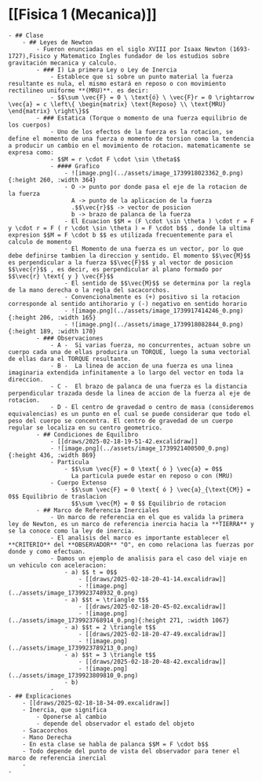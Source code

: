 # [[Fisica 1 (Mecanica)]]
	- ## Clase
		- ## Leyes de Newton
			- Fueron enunciadas en el siglo XVIII por Isaax Newton (1693-1727),Fisico y Matematico Ingles fundador de los estudios sobre gravitación mecanica y calculo.
			- ### I) La primera Ley o Ley de Inercia
				- Establece que si sobre un punto material la fuerza resultante es nula, el mismo estará en reposo o con movimiento rectilineo uniforme **(MRU)**. es decir:
				- $$\sum \vec{F} = 0 \ \text{ó} \ \vec{F}r = 0 \rightarrow \vec{a} = c \left\{ \begin{matrix} \text{Reposo} \\ \text{MRU} \end{matrix} \right\}$$
			- ### Estatica (Torque o momento de una fuerza equilibrio de los cuerpos)
				- Uno de los efectos de la fuerza es la rotacion, se define el momento de una fuerza o momento de torsion como la tendencia a producir un cambio en el movimiento de rotacion. matematicamente se expresa como:
				- $$M = r \cdot F \cdot \sin \theta$$
				- #### Grafico
					- ![image.png](../assets/image_1739918023362_0.png){:height 260, :width 364}
					- O -> punto por donde pasa el eje de la rotacion de la fuerza
					  A -> punto de la aplicacion de la fuerza
					  .$$\vec{r}$$ -> vector de posicion
					  b -> brazo de palanca de la fuerza
					- El Ecuacion $$M = (F \cdot \sin \theta ) \cdot r = F y \cdot r = F ( r \cdot \sin \theta ) = F \cdot b$$ , donde la ultima expresion $$M = F \cdot b $$ es utilizada frecuentemente para el calculo de momento
					- El Momento de una fuerza es un vector, por lo que debe definirse tambien la direccion y sentido. El momento $$\vec{M}$$ es perpendicular a la fuerza $$\vec{F}$$ y al vector de posicion $$\vec{r}$$ , es decir, es perpendicular al plano formado por $$\vec{r} \text{ y } \vec{F}$$
					- El sentido de $$\vec{M}$$ se determina por la regla de la mano derecha o la regla del sacacorchos.
					- Convencionalmente es (+) positivo si la rotacion corresponde al sentido antihorario y (-) negativo en sentido horario
					- ![image.png](../assets/image_1739917414246_0.png){:height 206, :width 165}
					- ![image.png](../assets/image_1739918082844_0.png){:height 189, :width 170}
			- ### Observaciones
				- A -  Si varias fuerza, no concurrentes, actuan sobre un cuerpo cada una de ellas producira un TORQUE, luego la suma vectorial de ellas dara el TORQUE resultante.
				- B -  La linea de accion de una fuerza es una linea imaginaria extendida infinitamente a lo largo del vector en toda la direccion.
				- C -  El brazo de palanca de una fuerza es la distancia perpendicular trazada desde la linea de accion de la fuerza al eje de rotacion.
				- D - El centro de gravedad o centro de masa (consideremos equivalencias) es un punto en el cual se puede considerar que todo el peso del cuerpo se concentra. El centro de gravedad de un cuerpo regular se localiza en su centro geometrico.
			- ## Condiciones de Equilibro
				- [[draws/2025-02-18-19-51-42.excalidraw]]
				- ![image.png](../assets/image_1739921400500_0.png){:height 436, :width 869}
				- Particula
					- $$\sum \vec{F} = 0 \text{ ó } \vec{a} = 0$$
					  La particula puede estar en reposo o con (MRU)
				- Cuerpo Extenso
					- $$\sum \vec{F} = 0 \text{ ó } \vec{a}_{\text{CM}} = 0$$ Equilibrio de traslacion
					  $$\sum \vec{M} = 0 $$ Equilibrio de rotacion
			- ## Marco de Referencia Inerciales
				- Un marco de referencia en el que es valida la primera ley de Newton, es un marco de referencia inercia hacia la **TIERRA** y se la conoce como la ley de inercia.
				- El analisis del marco es importante establecer el **CRITERIO** del **OBSERVADOR** "O", en como relaciona las fuerzas por donde y como efectuan.
				- Damos un ejemplo de analisis para el caso del viaje en un vehiculo con aceleracion:
					- a) $$ t = 0$$
						- [[draws/2025-02-18-20-41-14.excalidraw]]
						- ![image.png](../assets/image_1739923748932_0.png)
					- a) $$t = \triangle t$$
						- [[draws/2025-02-18-20-45-02.excalidraw]]
						- ![image.png](../assets/image_1739923768914_0.png){:height 271, :width 1067}
					- a) $$t = 2 \triangle t$$
						- [[draws/2025-02-18-20-47-49.excalidraw]]
						- ![image.png](../assets/image_1739923789213_0.png)
					- a) $$t = 3 \triangle t$$
						- [[draws/2025-02-18-20-48-42.excalidraw]]
						- ![image.png](../assets/image_1739923809810_0.png)
					- b)
				-
	- ## Explicaciones
		- [[draws/2025-02-18-18-34-09.excalidraw]]
		- Inercia, que significa
			- Oponerse al cambio
			- depende del observador el estado del objeto
		- Sacacorchos
		- Mano Derecha
		- En esta clase se habla de palanca $$M = F \cdot b$$
		- Todo depende del punto de vista del observador para tener el marco de referencia inercial
		-
	-